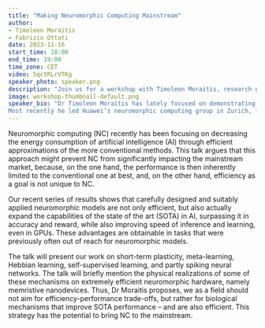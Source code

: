 ```yaml
---
title: "Making Neuromorphic Computing Mainstream"
author: 
- Timoleon Moraitis
- Fabrizio Ottati
date: 2023-11-16
start_time: 18:00
end_time: 19:00
time_zone: CET
video: 5qctRLrVTKg
speaker_photo: speaker.png
description: "Join us for a workshop with Timoleon Moraitis, research group leader in neuromorphic computing, at the interface of computational neuroscience with artificial intelligence."
image: workshop-thumbnail-default.png
speaker_bio: "Dr Timoleon Moraitis has lately focused on demonstrating that the potential of neuromorphic computing extends beyond efficiency, into capabilities and performance that surpass the state of the art in conventional AI. His work with his team ranges from computational neuroscience to deep learning, from theoretical modelling to neuromorphic hardware emulation in nanodevices, and from academic publications to some of the first neuromorphic products in the market.
Most recently he led Huawei’s neuromorphic computing group in Zurich, following a position at IBM Research – Zurich. Earlier, during his PhD studies at the Institute of Neuroinformatics (University of Zurich and ETH Zurich), his work included machine learning models of the sensorimotor system, implementation of neuromorphic brain-machine interfaces, surgery and electrophysiology experiments on rats, psychophysics in humans, as well as configuring and using spiking neuromorphic processors."
---
```


Neuromorphic computing (NC) recently has been focusing on decreasing the energy consumption of artificial intelligence (AI) through efficient approximations of the more conventional methods. This talk argues that this approach might prevent NC from significantly impacting the mainstream market, because, on the one hand, the performance is then inherently limited to the conventional one at best, and, on the other hand, efficiency as a goal is not unique to NC. 

Our recent series of results shows that carefully designed and suitably applied neuromorphic models are not only efficient, but also actually expand the capabilities of the state of the art (SOTA) in AI, surpassing it in accuracy and reward, while also improving speed of inference and learning, even in GPUs. These advantages are obtainable in tasks that were previously often out of reach for neuromorphic models.

The talk will present our work on short-term plasticity, meta-learning, Hebbian learning, self-supervised learning, and partly spiking neural networks. The talk will briefly mention the physical realizations of some of these mechanisms on extremely efficient neuromorphic hardware, namely memristive nanodevices. Thus, Dr Moraitis proposes, we as a field should not aim for efficiency-performance trade-offs, but rather for biological mechanisms that improve SOTA performance – and are also efficient. This strategy has the potential to bring NC to the mainstream.
